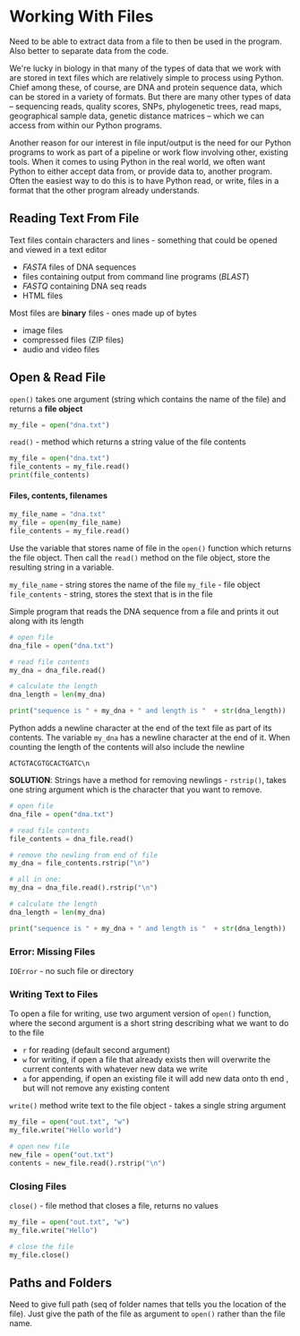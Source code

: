 # Working With Files

Need to be able to extract data from a file to then be used in the program. Also better to separate data from the code.

We're lucky in biology in that many of the types of data that we work with are stored in text files which are relatively simple to process using Python. Chief among these, of course, are DNA and protein sequence data, which can be stored in a variety of formats. But there are many other types of data – sequencing reads, quality scores, SNPs, phylogenetic trees, read maps, geographical sample data, genetic distance matrices – which we can access from within our Python programs.

Another reason for our interest in file input/output is the need for our Python programs to work as part of a pipeline or work flow involving other, existing tools. When it comes to using Python in the real world, we often want Python to either accept data from, or provide data to, another program. Often the easiest way to do this is to have Python read, or write, files in a format that the other program already understands.

## Reading Text From File

Text files contain characters and lines - something that could be opened and viewed in a text editor

- _FASTA_ files of DNA sequences
- files containing output from command line programs (_BLAST_)
- _FASTQ_ containing DNA seq reads
- HTML files

Most files are **binary** files - ones made up of bytes

- image files
- compressed files (ZIP files)
- audio and video files

## Open & Read File

`open()` takes one argument (string which contains the name of the file) and returns a **file object**

```python
my_file = open("dna.txt")
```

`read()` - method which returns a string value of the file contents

```python
my_file = open("dna.txt")
file_contents = my_file.read()
print(file_contents)
```

#### Files, contents, filenames

```python
my_file_name = "dna.txt"
my_file = open(my_file_name)
file_contents = my_file.read()
```

Use the variable that stores name of file in the `open()` function which returns the file object. Then call the `read()` method on the file object, store the resulting string in a variable.

`my_file_name` - string stores the name of the file
`my_file` - file object
`file_contents` - string, stores the stext that is in the file

Simple program that reads the DNA sequence from a file and prints it out along with its length

```python
# open file
dna_file = open("dna.txt")

# read file contents
my_dna = dna_file.read()

# calculate the length
dna_length = len(my_dna)

print("sequence is " + my_dna + " and length is "  + str(dna_length))
```

Python adds a newline character at the end of the text file as part of its contents. The variable `my_dna` has a newline character at the end of it. When counting the length of the contents will also include the newline

`ACTGTACGTGCACTGATC\n`

**SOLUTION**: Strings have a method for removing newlings - `rstrip()`, takes one string argument which is the character that you want to remove.

```python
# open file
dna_file = open("dna.txt")

# read file contents
file_contents = dna_file.read()

# remove the newling from end of file
my_dna = file_contents.rstrip("\n")

# all in one:
my_dna = dna_file.read().rstrip("\n")

# calculate the length
dna_length = len(my_dna)

print("sequence is " + my_dna + " and length is "  + str(dna_length))
```

### Error: Missing Files

`IOError` - no such file or directory

### Writing Text to Files

To open a file for writing, use two argument version of `open()` function, where the second argument is a short string describing what we want to do to the file

- `r` for reading (default second argument)
- `w` for writing, if open a file that already exists then will overwrite the current contents with whatever new data we write
- `a` for appending, if open an existing file it will add new data onto th end , but will not remove any existing content

`write()` method write text to the file object - takes a single string argument

```python
my_file = open("out.txt", "w")
my_file.write("Hello world")

# open new file
new_file = open("out.txt")
contents = new_file.read().rstrip("\n")
```

### Closing Files

`close()` - file method that closes a file, returns no values

```python
my_file = open("out.txt", "w")
my_file.write("Hello")

# close the file
my_file.close()
```

## Paths and Folders

Need to give full path (seq of folder names that tells you the location of the file). Just give the path of the file as argument to `open()` rather than the file name.
